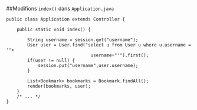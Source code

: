 ##Modifions `index()` dans `Application.java`

	public class Application extends Controller {

	    public static void index() {

			String username = session.get("username");
			User user = User.find("select u from User u where u.username = '"+
		                            username+"'").first();
			if(user != null) {
				session.put("username",user.username);
			}

			List<Bookmark> bookmarks = Bookmark.findAll();
	        render(bookmarks, user);
	    }
		/* ... */
	}

